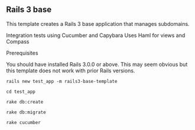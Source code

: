## Rails 3 base

This template creates a Rails 3 base application that manages subdomains.

Integration tests using Cucumber and Capybara
Uses Haml for views and Compass

Prerequisites

You should have installed Rails 3.0.0 or above. This may seem obvious but this template
does not work with prior Rails versions.

    rails new test_app -m rails3-base-template

    cd test_app

    rake db:create

    rake db:migrate

    rake cucumber
